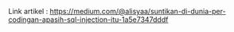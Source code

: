 Link artikel : https://medium.com/@alisyaa/suntikan-di-dunia-per-codingan-apasih-sql-injection-itu-1a5e7347dddf
